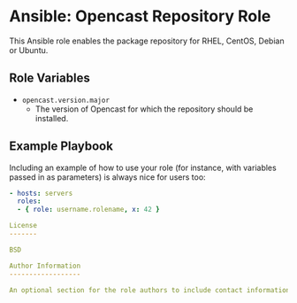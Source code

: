 Ansible: Opencast Repository Role
=================================

This Ansible role enables the package repository for RHEL, CentOS, Debian or Ubuntu.


Role Variables
--------------

- `opencast.version.major`
  - The version of Opencast for which the repository should be installed.


Example Playbook
----------------

Including an example of how to use your role (for instance, with variables passed in as parameters) is always nice for users too:

```yaml
- hosts: servers
  roles:
  - { role: username.rolename, x: 42 }

License
-------

BSD

Author Information
------------------

An optional section for the role authors to include contact information, or a website (HTML is not allowed).
